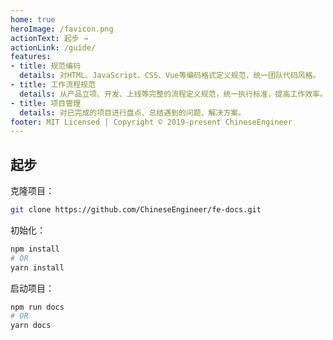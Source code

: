 ```yaml
---
home: true
heroImage: /favicon.png
actionText: 起步 →
actionLink: /guide/
features:
- title: 规范编码
  details: 对HTML、JavaScript、CSS、Vue等编码格式定义规范，统一团队代码风格。
- title: 工作流程规范
  details: 从产品立项、开发、上线等完整的流程定义规范，统一执行标准，提高工作效率。
- title: 项目管理
  details: 对已完成的项目进行盘点、总结遇到的问题、解决方案。
footer: MIT Licensed | Copyright © 2019-present ChineseEngineer
---
```


## 起步

克隆项目：

``` bash
git clone https://github.com/ChineseEngineer/fe-docs.git
```
初始化：

``` bash
npm install
# OR
yarn install
```

启动项目：

``` bash
npm run docs
# OR
yarn docs
```
